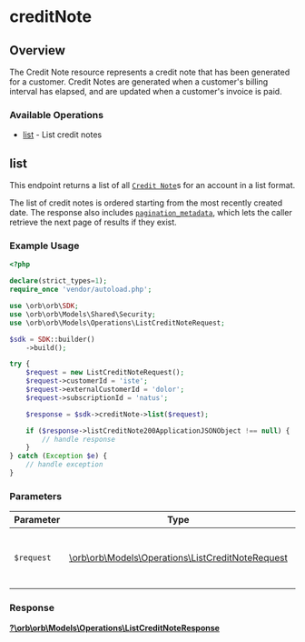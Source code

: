# creditNote

## Overview

The Credit Note resource represents a credit note that has been generated for a customer. Credit Notes are generated when a customer's billing interval has elapsed, and are updated when a customer's invoice is paid.

### Available Operations

* [list](#list) - List credit notes

## list

This endpoint returns a list of all [`Credit Note`](../reference/Orb-API.json/components/schemas/Credit-note)s for an account in a list format. 

The list of credit notes is ordered starting from the most recently created date. The response also includes [`pagination_metadata`](../api/pagination), which lets the caller retrieve the next page of results if they exist.

### Example Usage

```php
<?php

declare(strict_types=1);
require_once 'vendor/autoload.php';

use \orb\orb\SDK;
use \orb\orb\Models\Shared\Security;
use \orb\orb\Models\Operations\ListCreditNoteRequest;

$sdk = SDK::builder()
    ->build();

try {
    $request = new ListCreditNoteRequest();
    $request->customerId = 'iste';
    $request->externalCustomerId = 'dolor';
    $request->subscriptionId = 'natus';

    $response = $sdk->creditNote->list($request);

    if ($response->listCreditNote200ApplicationJSONObject !== null) {
        // handle response
    }
} catch (Exception $e) {
    // handle exception
}
```

### Parameters

| Parameter                                                                                            | Type                                                                                                 | Required                                                                                             | Description                                                                                          |
| ---------------------------------------------------------------------------------------------------- | ---------------------------------------------------------------------------------------------------- | ---------------------------------------------------------------------------------------------------- | ---------------------------------------------------------------------------------------------------- |
| `$request`                                                                                           | [\orb\orb\Models\Operations\ListCreditNoteRequest](../../models/operations/ListCreditNoteRequest.md) | :heavy_check_mark:                                                                                   | The request object to use for the request.                                                           |


### Response

**[?\orb\orb\Models\Operations\ListCreditNoteResponse](../../models/operations/ListCreditNoteResponse.md)**

